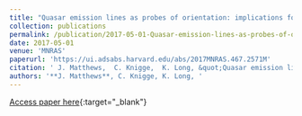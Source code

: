 ```yaml
---
title: "Quasar emission lines as probes of orientation: implications for disc wind geometries and unification"
collection: publications
permalink: /publication/2017-05-01-Quasar-emission-lines-as-probes-of-orientation-implications-for-disc-wind-geometries-and-unification
date: 2017-05-01
venue: 'MNRAS'
paperurl: 'https://ui.adsabs.harvard.edu/abs/2017MNRAS.467.2571M'
citation: ' J. Matthews,  C. Knigge,  K. Long, &quot;Quasar emission lines as probes of orientation: implications for disc wind geometries and unification.&quot; MNRAS, 2017.'
authors: '**J. Matthews**, C. Knigge, K. Long, '
---
```

[Access paper here](https://ui.adsabs.harvard.edu/abs/2017MNRAS.467.2571M){:target="_blank"}
